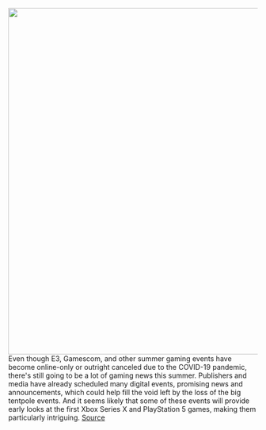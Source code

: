 <img src='https://cdn.vox-cdn.com/thumbor/UxXxwcjHWtDEjtHbJxflS8h_o9Y=/0x0:600x600/1200x800/filters:focal(252x252:348x348)/cdn.vox-cdn.com/uploads/chorus_image/image/66796149/sjXM9tgQ.0.jpeg' width='700px' /><br/>
Even though E3, Gamescom, and other summer gaming events have become online-only or outright canceled due to the COVID-19 pandemic, there's still going to be a lot of gaming news this summer. Publishers and media have already scheduled many digital events, promising news and announcements, which could help fill the void left by the loss of the big tentpole events. And it seems likely that some of these events will provide early looks at the first Xbox Series X and PlayStation 5 games, making them particularly intriguing.
<a href='https://www.theverge.com/21254666/gaming-events-summer-game-fest-2020-e3-gamescom-digital-announcements'> Source <a/>